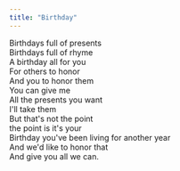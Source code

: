```yaml
---
title: "Birthday"
---
```

Birthdays full of presents  
Birthdays full of rhyme  
A birthday all for you  
For others to honor  
And you to honor them  
You can give me  
All the presents you want  
I'll take them  
But that's not the point  
the point is it's your  
Birthday you've been living for another year  
And we'd like to honor that  
And give you all we can.  
